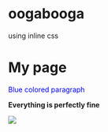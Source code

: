 # oogabooga
using inline css
<h1> My page </h1>
<p style="color:blue";> Blue colored paragraph </p>

<p><b> Everything is perfectly fine </b></p>
<img style = "text-align: center" src= "https://upload.wikimedia.org/wikipedia/commons/thumb/8/85/Smiley.svg/440px-Smiley.svg.png"/> 
